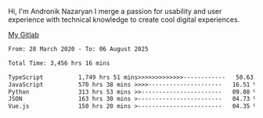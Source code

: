 Hi, I'm Andronik Nazaryan
I merge a passion for usability and user experience with technical knowledge to create cool digital experiences.

[My Gitlab](https://gitlab.com/anridev24)

<!--START_SECTION:waka-->

```txt
From: 28 March 2020 - To: 06 August 2025

Total Time: 3,456 hrs 16 mins

TypeScript          1,749 hrs 51 mins>>>>>>>>>>>>>------------   50.63 %
JavaScript          570 hrs 38 mins >>>>---------------------   16.51 %
Python              313 hrs 53 mins >>-----------------------   09.08 %
JSON                163 hrs 30 mins >------------------------   04.73 %
Vue.js              150 hrs 20 mins >------------------------   04.35 %
```

<!--END_SECTION:waka-->
